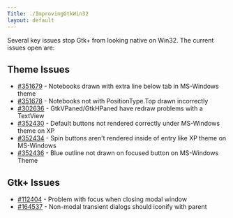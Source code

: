 ```yaml
---
Title: ./ImprovingGtkWin32
layout: default
---
```


Several key issues stop Gtk+ from looking native on Win32. The current
issues open are:

Theme Issues
------------

-   [\#351679](http://bugzilla.gnome.org/show_bug.cgi?id=351679) -
    Notebooks drawn with extra line below tab in MS-Windows theme
-   [\#351678](http://bugzilla.gnome.org/show_bug.cgi?id=351678) -
    Notebooks not with PositionType.Top drawn incorrectly
-   [\#302636](http://bugzilla.gnome.org/show_bug.cgi?id=302636) -
    GtkVPaned/GtkHPaned have redraw problems with a TextView
-   [\#352430](http://bugzilla.gnome.org/show_bug.cgi?id=352430) -
    Default buttons not rendered correctly under MS-Windows theme on XP
-   [\#352434](http://bugzilla.gnome.org/show_bug.cgi?id=352434) - Spin
    buttons aren't rendered inside of entry like XP theme on MS-Windows
-   [\#352436](http://bugzilla.gnome.org/show_bug.cgi?id=352436) - Blue
    outline not drawn on focused button on MS-Windows Theme

Gtk+ Issues
-----------

-   [\#112404](http://bugzilla.gnome.org/show_bug.cgi?id=112404) -
    Problem with focus when closing modal window
-   [\#164537](http://bugzilla.gnome.org/show_bug.cgi?id=164537) -
    Non-modal transient dialogs should iconify with parent
